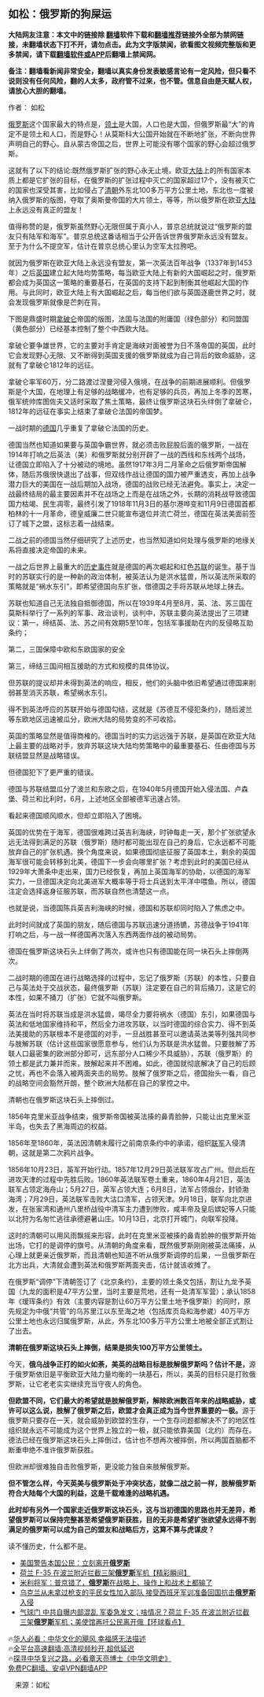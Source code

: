  <!-- 面包屑导航 --> <h2>如松：俄罗斯的狗屎运</h2> <p class="notice"><b>大陆网友注意：本文中的链接除 <a href="https://github.com/bannedbook/fanqiang" >翻墙</a>软件下载和<a href="https://github.com/killgcd/justmysocks/blob/master/README.md">翻墙推荐</a>链接外全部为禁网链接，未翻墙状态下打不开，请勿点击。此为文字版禁闻，欲看图文视频完整版和更多禁闻，请下载<a href="https://github.com/bannedbook/fanqiang">翻墙软件或APP</a>后翻墙上禁闻网。</p><p>备注：翻墙看新闻非常安全，翻墙以真实身份发表敏感言论有一定风险，但只看不说则没有任何风险，翻的人太多，政府管不过来，也不管。信息自由是天赋人权，请放心大胆的翻墙。</b></p>  <div class="entry"> <p>作者： 如松</p> <p><a href="https://www.bannedbook.org/bnews/tag/%e4%bf%84%e7%bd%97%e6%96%af/" class="st_tag internal_tag" rel="tag" title="标签 俄罗斯 下的日志">俄罗斯</a>这个国家最大的特点是，<a href="https://www.bannedbook.org/bnews/tag/%E9%A2%86%E5%9C%9F/" class="st_tag internal_tag" rel="tag" title="标签 领土 下的日志">领土</a>是大国，人口也是大国，但俄罗斯最“大”的肯定不是领土和人口，而是野心！从莫斯科大公国开始就在不断地扩张，不断向世界声明自己的野心。自从蒙古帝国之后，世界上可能没有哪个国家的野心会超过俄罗斯。</p> <p>这就有了以下的结论:既然俄罗斯扩张的野心永无止境，欧亚<span class='wp_keywordlink_affiliate'><a href="https://www.bannedbook.org/" title="大陆" target="_blank">大陆</a></span>上的所有国家本质上都是它扩张的目标，在俄罗斯的扩张过程中灭亡的国家超过17个，没有被灭亡的国家也深受其害，比如侵占了<a href="https://www.bannedbook.org/bnews/tag/%e6%b8%85%e6%9c%9d/" class="st_tag internal_tag" rel="tag" title="标签 清朝 下的日志">清朝</a>外东北100多万平方公里土地，东北也一度被纳入俄罗斯的版图，夺取了奥斯曼帝国的大片领土，等等，所以俄罗斯在欧亚<a href="https://www.bannedbook.org/bnews/tag/%e5%a4%a7%e9%99%86/" class="st_tag internal_tag" rel="tag" title="标签 大陆 下的日志">大陆</a>上永远没有真正的盟友！</p> <p>值得称赞的是，俄罗斯虽然野心无限但属于真小人，普京总统就说过“俄罗斯的盟友只有陆军和海军”。普京总统这番话相当于公开告诉世界俄罗斯永远没有盟友。至于为什么不提空军，估计在普京总统心里认为空军太拉胯吧。</p> <p>就因为俄罗斯在欧亚大陆上永远没有盟友，第一次英法百年战争（1337年到1453年）之后<a href="https://www.bannedbook.org/bnews/tag/%e8%8b%b1%e5%9b%bd/" class="st_tag internal_tag" rel="tag" title="标签 英国 下的日志">英国</a>建立起大陆均势策略，每当欧亚大陆上有新的大国崛起之时，俄罗斯都会成为英国这一策略的重要基石，在英国的支持下起到制衡其他崛起大国的作用。与此同时，欧亚大陆上有大国崛起之后，每当他们欲与英国逐鹿世界之时，就会发现俄罗斯就像是芒刺在背。</p> <p>下图是鼎盛时期<a href="https://www.bannedbook.org/bnews/tag/%E6%8B%BF%E7%A0%B4%E4%BB%91/" class="st_tag internal_tag" rel="tag" title="标签 拿破仑 下的日志">拿破仑</a>帝国的版图，法国与法国的附庸国（绿色部分）和同盟国（黄色部分）已经基本控制了整个中西欧大陆。</p> <p>拿破仑要争雄世界，它的主要对手肯定是海峡对面被誉为日不落帝国的英国，此时它会发现野心无限、又不断得到英国支援的俄罗斯就成为自己背后的致命威胁，这就有了拿破仑1812年的远征。</p> <p>拿破仑率军60万，分二路渡过涅曼河侵入俄境，在战争的前期进展顺利。但俄罗斯是个大国，在地理上有足够的战略缓冲，也有足够的兵员，再加上冬季的苦寒，俄军统帅库图佐夫又适时采取了焦土策略，最终让俄罗斯这块石头绊倒了拿破仑，1812年的远征在事实上结束了拿破仑法国的帝国梦。</p> <p>一战时期的<a href="https://www.bannedbook.org/bnews/tag/%e5%be%b7%e5%9b%bd/" class="st_tag internal_tag" rel="tag" title="标签 德国 下的日志">德国</a>几乎重复了拿破仑法国的历史。</p> <p>德国当然也知道如果要与英国争霸世界，就必须击败屁股后面的俄罗斯，一战在1914年打响之后英法（美）和俄罗斯就分别开辟了一战的西线和东线两个战场，让德国立即陷入了十分被动的境地。虽然1917年3月二月革命之后俄罗斯帝国解体，随后苏俄很快退出了战事，但双线作战让德国的国力被严重透支，再加上战争潜力巨大的美国在一战后期加入战场，德国的战败已经无法避免。事实上，决定一战最终结局的最主要因素并不在战场之上而是在战场之外，长期的消耗战导致德国国力枯竭、民生凋零，最终引发了1918年11月3日的基尔港哗变和11月9日德国首都柏林的十一月革命，德皇威廉二世只能宣布退位并流亡荷兰，德国在英法美面前签订了城下之盟，这标志着一战结束。</p>  <p>二战之前的德国当然仔细研究了上述历史，也当然知道如何处理与俄罗斯的地缘关系将直接决定帝国的未来。</p> <p>一战之后世界上最重大的<span class='wp_keywordlink'><a href="https://www.bannedbook.org/forum33/" title="近代历史事件真相" target="_blank">历史事件</a></span>就是德国的再次崛起和红色<a href="https://www.bannedbook.org/bnews/tag/%E8%8B%8F%E8%81%94/" class="st_tag internal_tag" rel="tag" title="标签 苏联 下的日志">苏联</a>的诞生。基于当时的苏联实行的是一种新的政治体制，被英法认为是洪水猛兽，所以英法所采取的策略就是“祸水东引”，即希望德国向东扩张，借德国之手将苏联从地球上抹去。</p> <p>苏联也知道自己无法独自抵御德国，所以在1939年4月至8月，英、法、苏三国在莫斯科举行了一系列的军事、政治谈判，谈判中，苏联主要向英法提出了三项建议：第一，缔结英、法、苏之间有效期5至10年，包括军事援助在内的反侵略互助条约；</p> <p>第二，三国保障中欧和东欧国家的安全</p> <p>第三，缔结三国间相互援助的方式和规模的具体协议。</p> <p>但苏联的提议却并未得到英法的响应，相反，他们的头脑中依旧希望通过德国来削弱甚至消灭苏联，希望祸水东引。</p> <p>得不到英法呼应的苏联开始与德国勾结，这就是《苏德互不侵犯条约》，随后波兰等东欧地区迅速被瓜分，欧洲大陆的局势变的不可收拾。</p> <p>英国的策略显然是值得商榷的。德国当时的实力远远强于苏联，是英国在欧亚大陆上最主要的战略对手，放弃苏联这块大陆均势策略中的最重要基石、任由德国与苏联结盟显然是战略错误。</p> <p>但德国犯下了更严重的错误。</p> <p>德国与苏联结盟瓜分了波兰和东欧之后，在1940年5月德国开始入侵法国、卢森堡、荷兰和比利时，6月，上述地区全部被德军迅速占领。</p>  <p>看起来德国顺风顺水，但却立即陷入了困境。</p> <p>英国的优势在于海军，德国很难跨过英吉利海峡，时钟每走一天，那个扩张欲望永远无法得到满足的苏联（俄罗斯）随时都可能出现在自己的身后，它永远都不可能放弃自己的扩张机遇。换个角度来说，如果德国彻底征服了英国本土，剩余的英国海军很可能会转移到北美，德国下一步会向哪里扩张？考虑到此时的美国已经从1929年大萧条中走出来，国力已经恢复，再加上英国海军的协助，以德国的海军实力，一旦德国决定向北美进军大概率等于将士兵送到太平洋中喂鱼。所以，德国注定会选择返身征服苏联，而苏联自然也清楚这一点。</p> <p>也就是说，当德国陈兵英吉利海峡的时候，德国和苏联却同时陷入了焦虑之中。</p> <p>此时时间就成了英国的朋友，随后德国与苏联迅速分道扬镳，苏德战争于1941年打响之后，与一战一样德国再次落入东西两面作战的被动局势。</p> <p>德国在俄罗斯这块石头上绊倒了两次，或许也只有德国能在同一块石头上摔倒两次。</p> <p>二战时期的德国在进行战略选择的过程中，忘记了俄罗斯（苏联）的本性，只要自己与英法处于交战状态，最终俄罗斯（苏联）注定要在自己的背后捅刀，这是它的本性，如果不捅刀（扩张）它就不叫俄罗斯。</p> <p>英法在当时将苏联当成是洪水猛兽，竭尽全力要将祸水（德国）东引，如果德国与英法和低地国家维持和平，然后全力进攻苏联，以当时德国的综合实力、得不到英法美援助的苏联根本不是德国的对手，一旦战胜甚至可以邀请英法美等列强共同参与肢解苏联（估计这些国家很愿意参与，他们认为苏联是洪水猛兽。只要肢解了苏联人口最密集的欧洲部分即可，远东部分人口稀少不具威胁），苏联（俄罗斯）的领土都是武力兼并而来，肢解起来并不困难。如此，德国就彻底解决了自己的后顾之忧，再也不会落入被两面夹击的局势。肢解了俄罗斯之后，德国抬头一看，自己的战略空间会豁然开朗，整个欧洲大陆都在自己的掌控之中。</p> <p>清朝也在俄罗斯这块石头上摔倒过。</p> <p>1856年克里米亚战争结束，俄罗斯帝国被英法揍的鼻青脸肿，只能让出克里米亚半岛，也失去了黑海周边的权益。</p> <p>1856年至1860年，英法因清朝未履行之前南京条约中的承诺，组织<a href="https://www.bannedbook.org/bnews/tag/%e8%81%94%e5%86%9b/" class="st_tag internal_tag" rel="tag" title="标签 联军 下的日志">联军</a>入侵清朝，这就是第二次鸦片战争。</p>  <p>1856年10月23日，英军开始行动。1857年12月29日英法联军攻占广州。但此后在进攻天津的过程中先胜后败。1860年英法联军卷土重来，1860年4月21日，英法联军占领定海舟山；5月27日，英军占领大连；6月8日，法军占领烟台，封锁渤海湾；7月29日，英法联军击败大沽口清军，占领天津。9月18日，联军向北京进发，在张家湾和通州八里桥战役中清军主力遭到惨败，咸丰帝及皇后嫔妃等人只能以北狩为名匆忙逃往承德避暑山庄。10月13日，北京打开城门，向联军投降。</p> <p>这时的清朝可以用风雨飘摇来形容，此时在克里米亚被揍的鼻青脸肿的俄罗斯开始出场，它打的是调停的旗号。从清朝的角度来看，既然俄罗斯刚刚被英法痛揍，从心理上就更亲近俄罗斯，而且清朝也知道不听从俄罗斯调停的后果，一旦俄罗斯在北方出兵，大清就会遭到英法和俄罗斯两面夹击，估计就该收摊了。</p> <p>在俄罗斯“调停”下清朝签订了《北京条约》，主要的领土条文包括，割让九龙予英国（九龙的面积是47平方公里，当时主要是荒地，还有一处清军军营）；承认1858年《瑷珲条约》有效（主要内容是割让60万平方公里土地予俄罗斯）的同时，原先规定为中俄“共管”的乌苏里江以东至海之地（包括库页岛和海参崴）40万平方公里土地也永远归属俄罗斯，从此，外东北100多万平方公里土地被全部正式割让了出去。</p> <p><strong>清朝在俄罗斯这块石头上摔倒，结果是损失100万平方公里领土。</strong></p> <p>今天，<strong>俄乌战争正打的如火如荼，美英的战略目标是肢解俄罗斯吗？估计不是，</strong>源于俄罗斯依旧是平衡欧亚大陆力量均衡的一块基石，所以，美英的目标只是打败俄罗斯，让它老老实实继续充当守夜人的角色。</p> <p><strong>但欧盟不同，它们最大的希望就是肢解俄罗斯，解除欧洲数百年来的战略威胁，或许可以这么说，肢解了俄罗斯之后，欧盟才会真正成为当今世界重要的一极。</strong>源于俄罗斯只要存在一天，就会威胁到欧盟的生存，一个生存问题都解决不了的地区性组织就永远不可能成为这个世界上独立的一极，就只能依靠美国（北约）而存在。德法已经在俄罗斯这块石头上摔倒过，估计也不想再次被摔倒，所以两国首脑都不断重申绝不准许俄罗斯获胜。</p> <p>但欧洲却很难独自击败俄罗斯，更没能力独自来肢解俄罗斯。</p> <p><strong>但不管怎么样，今天英美与俄罗斯处于冲突状态，就像二战之前一样，肢解俄罗斯符合大陆每个大国的利益，这是千载难逢的战略机遇。</strong></p> <p><strong>此时却有另外一个国家走近俄罗斯这块石头，这与当初德国的思路也并无差异，希望俄罗斯可以保持完整甚至希望俄罗斯获胜，目的无非是希望扩张欲望永远得不到满足的俄罗斯可以成为自己的盟友和战略后方，这算不算与虎谋皮？</strong></p> <p>读不懂历史，什么都不是。</p>  <!--<div id="taboola-mid-1"></div>--><ul class='op-related-articles' title='相关阅读'> <li><a href='https://www.bannedbook.org/bnews/bannedvideo/20230215/1848912.html' target='_blank'>美国警告本国公民：立刻离开<b>俄罗斯</b></a></li> <li><a href='https://www.bannedbook.org/bnews/bannedvideo/20230215/1848783.html' target='_blank'>荷兰 F-35 在波兰附近拦截三架<b>俄罗斯</b>军机【精彩瞬间】</a></li> <li><a href='https://www.bannedbook.org/bnews/bannedvideo/20230215/1848746.html' target='_blank'>米利将军：普京错了，<b>俄罗斯</b>在战略上、操作上和战术上都输了</a></li> <li><a href='https://www.bannedbook.org/bnews/bannedvideo/20230215/1848730.html' target='_blank'>乌克兰从未拿过枪支的平民女性加入部队  接受西班牙军训准备回国抗击<b>俄罗斯</b>入侵</a></li> <li><a href='https://www.bannedbook.org/bnews/bannedvideo/20230215/1848704.html' target='_blank'>气球门 中共自曝内部混乱 军委急发文；啥情况？荷兰 F-35 在波兰附近拦截三架<b>俄罗斯</b>军机；美使馆再吁公民离开俄【环球看点】</a></li> </ul> <p class="texttj"> 🔥<a href="https://www.bannedbook.org/bnews/comments/20220220/1694796.html" target="_blank">华人必看：中华文化的飓风 幸福感无法描述</a><br/> 🔥<a href="https://github.com/bannedbook/fanqiang/wiki/V2ray%E6%9C%BA%E5%9C%BA" target="_blank">全平台高速翻墙:高清视频秒开,超低延迟</a><br/> 🔥<a href="https://www.bannedbook.org/bnews/comments/20220808/1768773.html" target="_blank">探寻中华复兴之路，必看章天亮博士《中华文明史》</a><br/> <a href="https://github.com/bannedbook/fanqiang/wiki/%E7%A6%81%E9%97%BB%E7%BD%91%E5%AE%89%E5%8D%93%E7%BF%BB%E5%A2%99%E6%96%B0%E9%97%BBAPP" target="_blank">免费PC翻墙、安卓VPN翻墙APP</a><br/> </p><p class="src-info">　来源：如松 </p><a name='sharetosocial'></a> <div style="margin-bottom:5px;padding-bottom:5px;clear:both"> <div id="archive-pix-1" class="banner-ads"> <!-- AuctionX Display platform tag START --> <div id="27602x728x90x621x_ADSLOT1" clicktrack="%%CLICK_URL_ESC%%"></div>  <!-- AuctionX Display platform tag END --> </div> <div id="archive-pix-2" class="banner-ads"> <!-- AuctionX Display platform tag START --> <div id="27556x300x250x621x_ADSLOT1" clicktrack="%%CLICK_URL_ESC%%" style="margin:0 auto;text-align:center"></div>  <!-- AuctionX Display platform tag END --> </div> </div>  <div id="archive-pix-1" class="banner-ads"> <!-- AuctionX Display platform tag START --> <div id="27603x728x90x621x_ADSLOT1" clicktrack="%%CLICK_URL_ESC%%"></div>  <!-- AuctionX Display platform tag END --> </div> </div><!--END ENTRY--> 